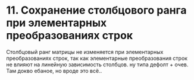 # 11. Сохранение столбцового ранга при элементарных преобразованиях строк

Столбцовый ранг матрицы не изменяется при элементарных преобразованиях строк, так как элементарные преобразования строк не влияют на линейную зависимость столбцов.
ну типа дефолт + очев. Там докво ебаное, но вроде это всё..
